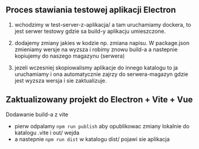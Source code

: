 ## Proces stawiania testowej aplikacji Electron


1. wchodzimy w test-server-z-aplikacja/ a tam uruchamiamy dockera, to jest serwer testowy gdzie sa build-y aplikacju umieszczone.

2. dodajemy zmiany jakies w kodzie np. zmiana napisu. W package.json zmieniamy wersje na wyzsza i robimy znowu build-a a nastepnie kopiujemy do naszego magazynu (serwera)

3. jezeli wczesniej skopiowalismy aplikacje do innego katalogu to ja uruchamiamy i ona automatycznie zajrzy do serwera-magazyn gdzie jest wyzsza wersja i sie zaktualizuje.


## Zaktualizowany projekt do Electron +  Vite + Vue

Dodawanie build-a z vite

- pierw odpalamy `npm run publish` aby opublikowac zmiany lokalnie do katalogu .vite i out/ wejda
- a nastepnie `npm run dist` w katalogu dist/ pojawi sie aplikacja


